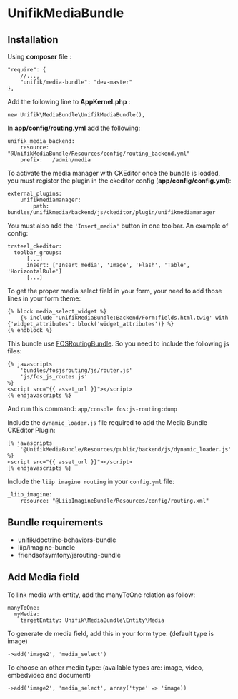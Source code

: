 UnifikMediaBundle
=================

Installation
----------------

Using **composer** file :

    "require": {
        //...,
        "unifik/media-bundle": "dev-master"
    },

Add the following line to **AppKernel.php** :

    new Unifik\MediaBundle\UnifikMediaBundle(),

In **app/config/routing.yml** add the following:

    unifik_media_backend:
        resource: "@UnifikMediaBundle/Resources/config/routing_backend.yml"
        prefix:   /admin/media

To activate the media manager with CKEditor once the bundle is loaded, you must register the plugin in the ckeditor config (**app/config/config.yml**):

    external_plugins:
        unifikmediamanager:
            path: bundles/unifikmedia/backend/js/ckeditor/plugin/unifikmediamanager

You must also add the `'Insert_media'` button in one toolbar. 
An example of config: 

    trsteel_ckeditor:
      toolbar_groups:
          [...]
          insert: ['Insert_media', 'Image', 'Flash', 'Table', 'HorizontalRule']
          [...]

To get the proper media select field in your form, your need to add those lines in your form theme:

    {% block media_select_widget %}
        {% include 'UnifikMediaBundle:Backend/Form:fields.html.twig' with {'widget_attributes': block('widget_attributes')} %}
    {% endblock %}

This bundle use [FOSRoutingBundle](https://github.com/FriendsOfSymfony/FOSJsRoutingBundle).
So you need to include the following js files:
    
    {% javascripts
        'bundles/fosjsrouting/js/router.js'
        'js/fos_js_routes.js'
    %}
    <script src="{{ asset_url }}"></script>
    {% endjavascripts %}
    
And run this command: `app/console fos:js-routing:dump`

Include the `dynamic_loader.js` file required to add the Media Bundle CKEditor Plugin:

    {% javascripts
        '@UnifikMediaBundle/Resources/public/backend/js/dynamic_loader.js'
    %}
    <script src="{{ asset_url }}"></script>
    {% endjavascripts %}

Include the `liip imagine routing` in your `config.yml` file:

    _liip_imagine:
        resource: "@LiipImagineBundle/Resources/config/routing.xml"
    
Bundle requirements
----------------

* unifik/doctrine-behaviors-bundle
* liip/imagine-bundle
* friendsofsymfony/jsrouting-bundle

Add Media field
----------------
To link media with entity, add the manyToOne relation as follow:

    manyToOne:
      myMedia:
        targetEntity: Unifik\MediaBundle\Entity\Media

To generate de media field, add this in your form type: (default type is image)

    ->add('image2', 'media_select')
    
To choose an other media type:
(available types are: image, video, embedvideo and document)

    ->add('image2', 'media_select', array('type' => 'image))
